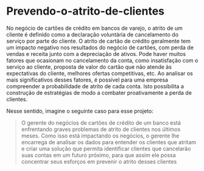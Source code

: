 # Prevendo-o-atrito-de-clientes
No negócio de cartões de crédito em bancos de varejo, o atrito de um cliente é definido como a declaração voluntária de cancelamento do serviço por parte do cliente. O atrito de cartão de crédito geralmente tem um impacto negativo nos resultados do negócio de cartões, com perda de vendas e receita junto com a depreciação de ativos. Pode haver muitos fatores que ocasionam no cancelamento da conta, como insatisfação com o serviço ao cliente, proposta de valor do cartão que não atende às expectativas do cliente, melhores ofertas competitivas, etc. Ao analisar os mais significativos desses fatores, é possível para uma empresa compreender a probabilidade de atrito de cada conta. Isto possibilita a construção de estratégias de modo a combater proativamente a perda de clientes.

Nesse sentido, imagine o seguinte caso para esse projeto:

>O gerente do negócios de cartões de crédito de um banco está enfrentando graves problemas de atrito de clientes nos últimos meses. Como isso está impactando os negócios, o gerente lhe encarrega de analisar os dados para entender os clientes que atritam e criar uma solução que permita identificar clientes que cancelarão suas contas em um futuro próximo, para que assim ele possa concentrar seus esforços em prevenir o atrito desses clientes
